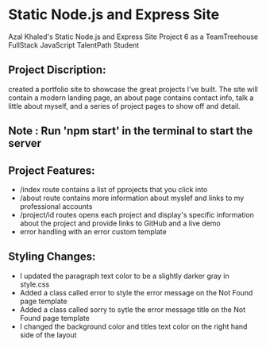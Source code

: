 # Static Node.js and Express Site
Azal Khaled's Static Node.js and Express Site Project 6 as a TeamTreehouse FullStack JavaScript TalentPath Student 

## Project Discription:
created a  portfolio site to showcase the great projects I've built. The site will contain a modern landing page, an about page contains contact info, talk a little about myself, and a series of project pages to show off and detail.

## Note : Run 'npm start' in the terminal to start the server

## Project Features:
* /index route contains a list of pprojects that you click into 
* /about route contains more information about myslef and links to my professional accounts
* /project/id routes opens each project and display's specific information about the project  and provide links to GitHub and          a live demo
* error handling with an error custom template 

 
 ## Styling Changes:
 * I updated the paragraph text color to be a slightly darker gray in style.css
 * Added a class called error to style the error message on the Not Found page template 
 * Added a class called sorry to sytle the error message title on the Not Found page template 
 * I changed the background color and titles text color on the right hand side of the layout 
